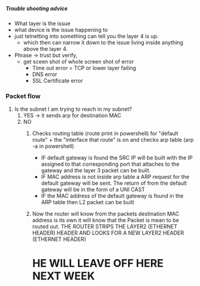 ##### Trouble shooting advice
- What layer is the issue
- what device is the issue happening to 
- just telnetting into something can tell you the layer 4 is up. 
	- which then can narrow it down to the issue living inside anything above the layer 4.
- Phrase -> trust but verify, 
	- get sceen shot of whole screen shot of error
		- Time out error = TCP or lower layer failing
		- DNS error
		- SSL Certificate error 

### Packet flow
1. Is the subnet I am trying to reach in my subnet?
	1. YES -> it sends arp for destination MAC
	2. NO 
		1. Checks routing table (route print in powershell) for "default route" + the "interface that route" is on and checks arp table (arp -a in powershell) 
			- IF default gateway is found the SRC IP will be built with the IP assigned to that corresponding port that attaches to the gateway and the layer 3 packet can be built.
			- IF MAC address is not inside arp table a ARP request for the default gateway will be sent. The return of from the default gateway will be in the form of a UNI CAST
			- IF the MAC address of the default gateway is found in the ARP table then L2 packet can be built
		 2. Now the router will know from the packets destination MAC address is its own it will know that the Packet is mean to be routed out. THE ROUTER STRIPS THE LAYER2 (ETHERNET HEADER) HEADER AND LOOKS FOR A NEW LAYER2 HEADER (ETHERNET HEADER)

			# HE WILL LEAVE OFF HERE NEXT WEEK